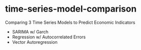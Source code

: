 # time-series-model-comparison
Comparing 3 Time Series Models to Predict Economic Indicators
- SARIMA w/ Garch
- Regression w/ Autocorrelated Errors
- Vector Autoregression
